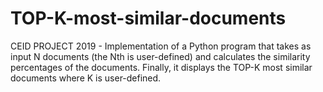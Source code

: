 # TOP-K-most-similar-documents
CEID PROJECT 2019 - Implementation of a Python program that takes as input N documents (the Nth is user-defined) and calculates the similarity percentages of the documents. Finally, it displays the TOP-K most similar documents where K is user-defined.
